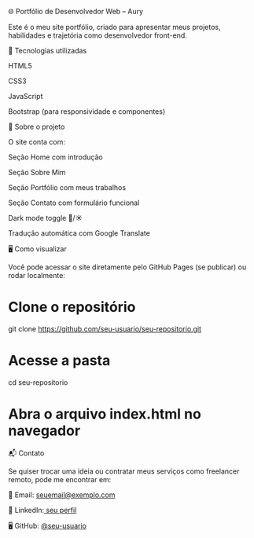 🌐 Portfólio de Desenvolvedor Web – Aury

Este é o meu site portfólio, criado para apresentar meus projetos, habilidades e trajetória como desenvolvedor front-end.

🚀 Tecnologias utilizadas

HTML5

CSS3

JavaScript

Bootstrap (para responsividade e componentes)

📖 Sobre o projeto

O site conta com:

Seção Home com introdução

Seção Sobre Mim

Seção Portfólio com meus trabalhos

Seção Contato com formulário funcional

Dark mode toggle 🌙/☀️

Tradução automática com Google Translate

🖥️ Como visualizar

Você pode acessar o site diretamente pelo GitHub Pages (se publicar) ou rodar localmente:

# Clone o repositório
git clone https://github.com/seu-usuario/seu-repositorio.git

# Acesse a pasta
cd seu-repositorio

# Abra o arquivo index.html no navegador

📬 Contato

Se quiser trocar uma ideia ou contratar meus serviços como freelancer remoto, pode me encontrar em:

📧 Email: seuemail@exemplo.com

💼 LinkedIn:[ seu perfil](https://www.linkedin.com/in/auridineilima/)

🖥️ GitHub: [@seu-usuario](https://github.com/AuridineiLima)
